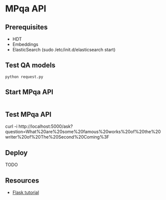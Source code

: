# MPqa API

## Prerequisites

* HDT
* Embeddings
* ElasticSearch (sudo /etc/init.d/elasticsearch start)

## Test QA models

```
python request.py 
```

## Start MPqa API

```
```

## Test MPqa API

curl -i http://localhost:5000/ask?question=What%20are%20some%20famous%20works%20of%20the%20writer%20of%20The%20Second%20Coming%3F


## Deploy

TODO


## Resources

* [Flask tutorial](https://blog.miguelgrinberg.com/post/designing-a-restful-api-with-python-and-flask)
